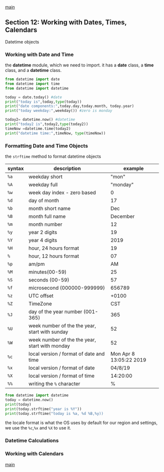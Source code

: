 <!--
// cSpell:ignore
-->

[main](../README.md)

## Section 12: Working with Dates, Times, Calendars

<!-- <details> -->
<summary>
Datetime objects
</summary>

### Working with Date and Time

the **datetime** module, which we need to import. it has a **date** class, a **time** class, and a **datetime** class.

```py
from datetime import date
from datetime import time
from datetime import datetime

today = date.today() #date
print("today is",today,type(today))
print("date components:",today.day,today.month, today.year)
print("today weekday:",weekday()) #zero is monday

today2= datetime.now() #datetime
print("today2 is",today2,type(today2))
timeNow =datetime.time(today2)
print("datetime time:",timeNow, type(timeNow))
```

### Formatting Date and Time Objects

the `strftime` method to format datetime objects

| syntax | description                                    | example                 |
| ------ | ---------------------------------------------- | ----------------------- |
| `%a`   | weekday short                                  | "mon"                   |
| `%A`   | weekday full                                   | "monday"                |
| `%w`   | week day index - zero based                    | 0                       |
| `%d`   | day of month                                   | 17                      |
| `%b`   | month short name                               | Dec                     |
| `%B`   | month full name                                | December                |
| `%m`   | month number                                   | 12                      |
| `%y`   | year 2 digits                                  | 19                      |
| `%Y`   | year 4 digits                                  | 2019                    |
| `%H`   | hour, 24 hours format                          | 19                      |
| `% `   | hour, 12 hours format                          | 07                      |
| `%p`   | am/pm                                          | AM                      |
| `%M`   | minutes(00-59)                                 | 25                      |
| `%S`   | seconds (00-59)                                | 57                      |
| `%f`   | microsecond (000000-999999)                    | 656789                  |
| `%z`   | UTC offset                                     | +0100                   |
| `%Z`   | TimeZone                                       | CST                     |
| `%J`   | day of the year number (001-365)               | 365                     |
| `%U`   | week number of the the year, start with sunday | 52                      |
| `%W`   | week number of the the year, start with monday | 52                      |
| `%c`   | local version / format of date and time        | Mon Apr 8 13:05:22 2019 |
| `%x`   | local version / format of date                 | 04/8/19                 |
| `%X`   | local version / format of time                 | 14:20:00                |
| `%%`   | writing the `%` character                      | %                       |

```py
from datetime import datetime
today = datetime.now()
print(today)
print(today.strftime("year is %Y"))
print(today.strftime("today is %a, %d %B,%y))
```

the locale format is what the OS uses by default for our region and settings, we use the `%c`,`%x` and `%X` to use it.

### Datetime Calculations

### Working with Calendars

</details>

[main](../README.md)
